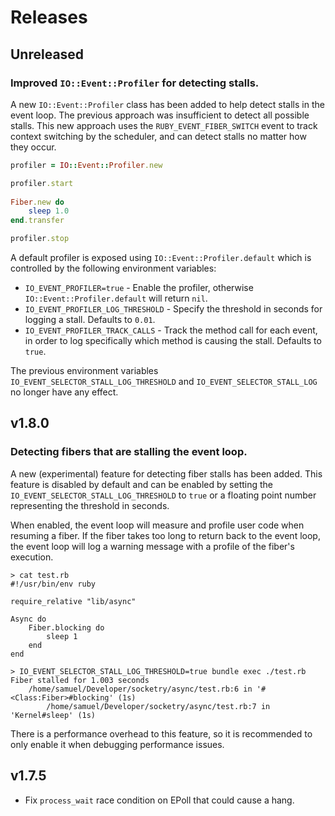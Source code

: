 # Releases

## Unreleased

### Improved `IO::Event::Profiler` for detecting stalls.

A new `IO::Event::Profiler` class has been added to help detect stalls in the event loop. The previous approach was insufficient to detect all possible stalls. This new approach uses the `RUBY_EVENT_FIBER_SWITCH` event to track context switching by the scheduler, and can detect stalls no matter how they occur.

```ruby
profiler = IO::Event::Profiler.new

profiler.start
		
Fiber.new do
	sleep 1.0
end.transfer

profiler.stop
```

A default profiler is exposed using `IO::Event::Profiler.default` which is controlled by the following environment variables:

- `IO_EVENT_PROFILER=true` - Enable the profiler, otherwise `IO::Event::Profiler.default` will return `nil`.
- `IO_EVENT_PROFILER_LOG_THRESHOLD` - Specify the threshold in seconds for logging a stall. Defaults to `0.01`.
- `IO_EVENT_PROFILER_TRACK_CALLS` - Track the method call for each event, in order to log specifically which method is causing the stall. Defaults to `true`.

The previous environment variables `IO_EVENT_SELECTOR_STALL_LOG_THRESHOLD` and `IO_EVENT_SELECTOR_STALL_LOG` no longer have any effect.

## v1.8.0

### Detecting fibers that are stalling the event loop.

A new (experimental) feature for detecting fiber stalls has been added. This feature is disabled by default and can be enabled by setting the `IO_EVENT_SELECTOR_STALL_LOG_THRESHOLD` to `true` or a floating point number representing the threshold in seconds.

When enabled, the event loop will measure and profile user code when resuming a fiber. If the fiber takes too long to return back to the event loop, the event loop will log a warning message with a profile of the fiber's execution.

    > cat test.rb 
    #!/usr/bin/env ruby
    
    require_relative "lib/async"
    
    Async do
    	Fiber.blocking do
    		sleep 1
    	end
    end
    
    > IO_EVENT_SELECTOR_STALL_LOG_THRESHOLD=true bundle exec ./test.rb
    Fiber stalled for 1.003 seconds
    	/home/samuel/Developer/socketry/async/test.rb:6 in '#<Class:Fiber>#blocking' (1s)
    		/home/samuel/Developer/socketry/async/test.rb:7 in 'Kernel#sleep' (1s)

There is a performance overhead to this feature, so it is recommended to only enable it when debugging performance issues.

## v1.7.5

  - Fix `process_wait` race condition on EPoll that could cause a hang.
